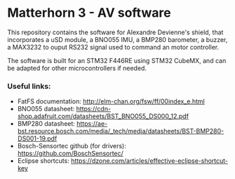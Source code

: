 # Matterhorn 3 - AV software

This repository contains the software for Alexandre Devienne's shield, that incorporates a uSD module, a BNO055 IMU, a BMP280 barometer, a buzzer, a MAX3232 to ouput RS232 signal used to command an motor controller.

The software is built for an STM32 F446RE using STM32 CubeMX, and can be adapted for other microcontrollers if needed.


### Useful links:

- FatFS documentation: http://elm-chan.org/fsw/ff/00index_e.html
- BNO055 datasheet: https://cdn-shop.adafruit.com/datasheets/BST_BNO055_DS000_12.pdf
- BMP280 datasheet: https://ae-bst.resource.bosch.com/media/_tech/media/datasheets/BST-BMP280-DS001-19.pdf
- Bosch-Sensortec github (for drivers): https://github.com/BoschSensortec/
- Eclipse shortcuts: https://dzone.com/articles/effective-eclipse-shortcut-key

